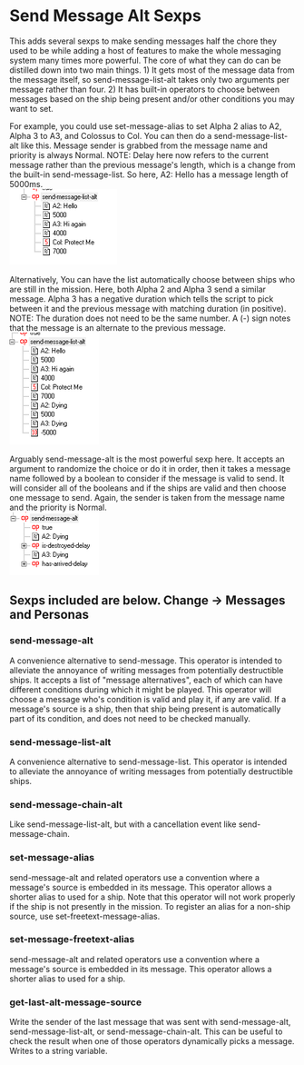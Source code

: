 
# Send Message Alt Sexps
This adds several sexps to make sending messages half the chore they used to be while adding a host of features to make the whole messaging system many times more powerful. The core of what they can do can be distilled down into two main things. 1) It gets most of the message data from the message itself, so send-message-list-alt takes only two arguments per message rather than four. 2) It has built-in operators to choose between messages based on the ship being present and/or other conditions you may want to set.

For example, you could use set-message-alias to set Alpha 2 alias to A2, Alpha 3 to A3, and Colossus to Col. You can then do a send-message-list-alt like this. Message sender is grabbed from the message name and priority is always Normal. NOTE: Delay here now refers to the current message rather than the previous message's length, which is a change from the built-in send-message-list. So here, A2: Hello has a message length of 5000ms.  
![Example 1](SMA1.png)

Alternatively, You can have the list automatically choose between ships who are still in the mission. Here, both Alpha 2 and Alpha 3 send a similar message. Alpha 3 has a negative duration which tells the script to pick between it and the previous message with matching duration (in positive). NOTE: The duration does not need to be the same number. A (-) sign notes that the message is an alternate to the previous message.  
![Example 2](SMA2.png)

Arguably send-message-alt is the most powerful sexp here. It accepts an argument to randomize the choice or do it in order, then it takes a message name followed by a boolean to consider if the message is valid to send. It will consider all of the booleans and if the ships are valid and then choose one message to send. Again, the sender is taken from the message name and the priority is Normal.  
![Example 3](SMA3.png)

## Sexps included are below. Change -> Messages and Personas

### send-message-alt
A convenience alternative to send-message. This operator is intended to alleviate the annoyance of writing messages from potentially destructible ships. It accepts a list of "message alternatives", each of which can have different conditions during which it might be played. This operator will choose a message who's condition is valid and play it, if any are valid. If a message's source is a ship, then that ship being present is automatically part of its condition, and does not need to be checked manually.
### send-message-list-alt
A convenience alternative to send-message-list. This operator is intended to alleviate the annoyance of writing messages from potentially destructible ships.
### send-message-chain-alt
Like send-message-list-alt, but with a cancellation event like send-message-chain.
### set-message-alias
send-message-alt and related operators use a convention where a message's source is embedded in its message. This operator allows a shorter alias to used for a ship. Note that this operator will not work properly if the ship is not presently in the mission. To register an alias for a non-ship source, use set-freetext-message-alias.
### set-message-freetext-alias
send-message-alt and related operators use a convention where a message's source is embedded in its message. This operator allows a shorter alias to used for a ship.
### get-last-alt-message-source
Write the sender of the last message that was sent with send-message-alt, send-message-list-alt, or send-message-chain-alt. This can be useful to check the result when one of those operators dynamically picks a message. Writes to a string variable.